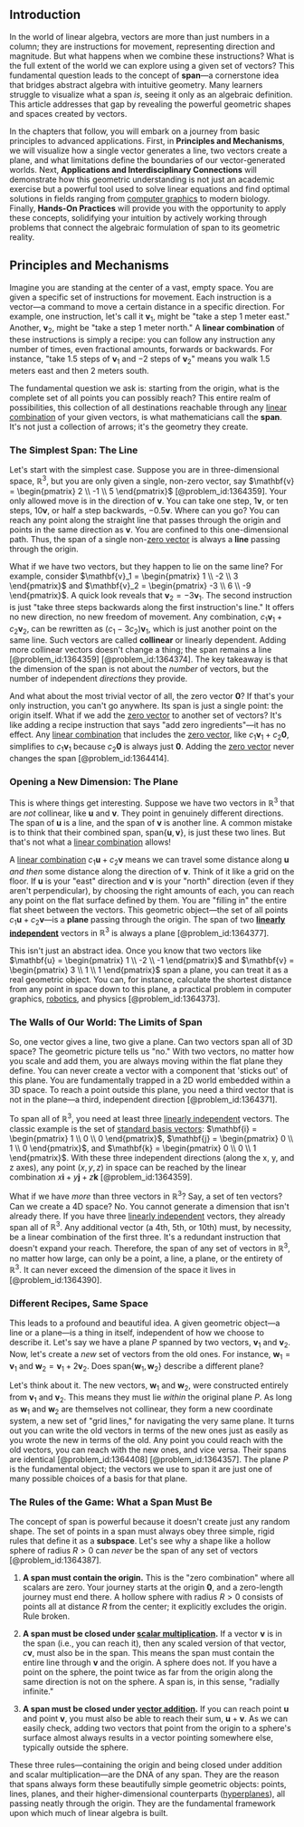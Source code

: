 ## Introduction
In the world of linear algebra, vectors are more than just numbers in a column; they are instructions for movement, representing direction and magnitude. But what happens when we combine these instructions? What is the full extent of the world we can explore using a given set of vectors? This fundamental question leads to the concept of **span**—a cornerstone idea that bridges abstract algebra with intuitive geometry. Many learners struggle to visualize what a span *is*, seeing it only as an algebraic definition. This article addresses that gap by revealing the powerful geometric shapes and spaces created by vectors.

In the chapters that follow, you will embark on a journey from basic principles to advanced applications. First, in **Principles and Mechanisms**, we will visualize how a single vector generates a line, two vectors create a plane, and what limitations define the boundaries of our vector-generated worlds. Next, **Applications and Interdisciplinary Connections** will demonstrate how this geometric understanding is not just an academic exercise but a powerful tool used to solve linear equations and find optimal solutions in fields ranging from [computer graphics](@article_id:147583) to modern biology. Finally, **Hands-On Practices** will provide you with the opportunity to apply these concepts, solidifying your intuition by actively working through problems that connect the algebraic formulation of span to its geometric reality.

## Principles and Mechanisms

Imagine you are standing at the center of a vast, empty space. You are given a specific set of instructions for movement. Each instruction is a vector—a command to move a certain distance in a specific direction. For example, one instruction, let's call it $\mathbf{v}_1$, might be "take a step 1 meter east." Another, $\mathbf{v}_2$, might be "take a step 1 meter north." A **linear combination** of these instructions is simply a recipe: you can follow any instruction any number of times, even fractional amounts, forwards or backwards. For instance, "take $1.5$ steps of $\mathbf{v}_1$ and $-2$ steps of $\mathbf{v}_2$" means you walk $1.5$ meters east and then $2$ meters south.

The fundamental question we ask is: starting from the origin, what is the complete set of all points you can possibly reach? This entire realm of possibilities, this collection of all destinations reachable through any [linear combination](@article_id:154597) of your given vectors, is what mathematicians call the **span**. It's not just a collection of arrows; it's the geometry they create.

### The Simplest Span: The Line

Let's start with the simplest case. Suppose you are in three-dimensional space, $\mathbb{R}^3$, but you are only given a single, non-zero vector, say $\mathbf{v} = \begin{pmatrix} 2 \\ -1 \\ 5 \end{pmatrix}$ [@problem_id:1364359]. Your only allowed move is in the direction of $\mathbf{v}$. You can take one step, $1\mathbf{v}$, or ten steps, $10\mathbf{v}$, or half a step backwards, $-0.5\mathbf{v}$. Where can you go? You can reach any point along the straight line that passes through the origin and points in the same direction as $\mathbf{v}$. You are confined to this one-dimensional path. Thus, the span of a single non-[zero vector](@article_id:155695) is always a **line** passing through the origin.

What if we have two vectors, but they happen to lie on the same line? For example, consider $\mathbf{v}_1 = \begin{pmatrix} 1 \\ -2 \\ 3 \end{pmatrix}$ and $\mathbf{v}_2 = \begin{pmatrix} -3 \\ 6 \\ -9 \end{pmatrix}$. A quick look reveals that $\mathbf{v}_2 = -3\mathbf{v}_1$. The second instruction is just "take three steps backwards along the first instruction's line." It offers no new direction, no new freedom of movement. Any combination, $c_1\mathbf{v}_1 + c_2\mathbf{v}_2$, can be rewritten as $(c_1 - 3c_2)\mathbf{v}_1$, which is just another point on the same line. Such vectors are called **collinear** or linearly dependent. Adding more collinear vectors doesn't change a thing; the span remains a line [@problem_id:1364359] [@problem_id:1364374]. The key takeaway is that the dimension of the span is not about the *number* of vectors, but the number of independent *directions* they provide.

And what about the most trivial vector of all, the zero vector $\mathbf{0}$? If that's your only instruction, you can't go anywhere. Its span is just a single point: the origin itself. What if we add the [zero vector](@article_id:155695) to another set of vectors? It's like adding a recipe instruction that says "add zero ingredients"—it has no effect. Any [linear combination](@article_id:154597) that includes the [zero vector](@article_id:155695), like $c_1\mathbf{v}_1 + c_2\mathbf{0}$, simplifies to $c_1\mathbf{v}_1$ because $c_2\mathbf{0}$ is always just $\mathbf{0}$. Adding the [zero vector](@article_id:155695) never changes the span [@problem_id:1364414].

### Opening a New Dimension: The Plane

This is where things get interesting. Suppose we have two vectors in $\mathbb{R}^3$ that are *not* collinear, like $\mathbf{u}$ and $\mathbf{v}$. They point in genuinely different directions. The span of $\mathbf{u}$ is a line, and the span of $\mathbf{v}$ is another line. A common mistake is to think that their combined span, $\text{span}\{\mathbf{u}, \mathbf{v}\}$, is just these two lines. But that's not what a [linear combination](@article_id:154597) allows!

A [linear combination](@article_id:154597) $c_1\mathbf{u} + c_2\mathbf{v}$ means we can travel some distance along $\mathbf{u}$ *and then* some distance along the direction of $\mathbf{v}$. Think of it like a grid on the floor. If $\mathbf{u}$ is your "east" direction and $\mathbf{v}$ is your "north" direction (even if they aren't perpendicular), by choosing the right amounts of each, you can reach any point on the flat surface defined by them. You are "filling in" the entire flat sheet between the vectors. This geometric object—the set of all points $c_1\mathbf{u} + c_2\mathbf{v}$—is a **plane** passing through the origin. The span of two **[linearly independent](@article_id:147713)** vectors in $\mathbb{R}^3$ is always a plane [@problem_id:1364377].

This isn't just an abstract idea. Once you know that two vectors like $\mathbf{u} = \begin{pmatrix} 1 \\ -2 \\ -1 \end{pmatrix}$ and $\mathbf{v} = \begin{pmatrix} 3 \\ 1 \\ 1 \end{pmatrix}$ span a plane, you can treat it as a real geometric object. You can, for instance, calculate the shortest distance from any point in space down to this plane, a practical problem in computer graphics, [robotics](@article_id:150129), and physics [@problem_id:1364373].

### The Walls of Our World: The Limits of Span

So, one vector gives a line, two give a plane. Can two vectors span all of 3D space? The geometric picture tells us "no." With two vectors, no matter how you scale and add them, you are always moving within the flat plane they define. You can never create a vector with a component that 'sticks out' of this plane. You are fundamentally trapped in a 2D world embedded within a 3D space. To reach a point outside this plane, you need a third vector that is not in the plane—a third, independent direction [@problem_id:1364371].

To span all of $\mathbb{R}^3$, you need at least three [linearly independent](@article_id:147713) vectors. The classic example is the set of [standard basis vectors](@article_id:151923): $\mathbf{i} = \begin{pmatrix} 1 \\ 0 \\ 0 \end{pmatrix}$, $\mathbf{j} = \begin{pmatrix} 0 \\ 1 \\ 0 \end{pmatrix}$, and $\mathbf{k} = \begin{pmatrix} 0 \\ 0 \\ 1 \end{pmatrix}$. With these three independent directions (along the x, y, and z axes), any point $(x, y, z)$ in space can be reached by the linear combination $x\mathbf{i} + y\mathbf{j} + z\mathbf{k}$ [@problem_id:1364359].

What if we have *more* than three vectors in $\mathbb{R}^3$? Say, a set of ten vectors? Can we create a 4D space? No. You cannot generate a dimension that isn't already there. If you have three [linearly independent](@article_id:147713) vectors, they already span all of $\mathbb{R}^3$. Any additional vector (a 4th, 5th, or 10th) must, by necessity, be a linear combination of the first three. It's a redundant instruction that doesn't expand your reach. Therefore, the span of any set of vectors in $\mathbb{R}^3$, no matter how large, can only be a point, a line, a plane, or the entirety of $\mathbb{R}^3$. It can never exceed the dimension of the space it lives in [@problem_id:1364390].

### Different Recipes, Same Space

This leads to a profound and beautiful idea. A given geometric object—a line or a plane—is a thing in itself, independent of how we choose to describe it. Let's say we have a plane $P$ spanned by two vectors, $\mathbf{v}_1$ and $\mathbf{v}_2$. Now, let's create a *new* set of vectors from the old ones. For instance, $\mathbf{w}_1 = \mathbf{v}_1$ and $\mathbf{w}_2 = \mathbf{v}_1 + 2\mathbf{v}_2$. Does $\text{span}\{\mathbf{w}_1, \mathbf{w}_2\}$ describe a different plane?

Let's think about it. The new vectors, $\mathbf{w}_1$ and $\mathbf{w}_2$, were constructed entirely from $\mathbf{v}_1$ and $\mathbf{v}_2$. This means they must lie *within* the original plane $P$. As long as $\mathbf{w}_1$ and $\mathbf{w}_2$ are themselves not collinear, they form a new coordinate system, a new set of "grid lines," for navigating the very same plane. It turns out you can write the old vectors in terms of the new ones just as easily as you wrote the new in terms of the old. Any point you could reach with the old vectors, you can reach with the new ones, and vice versa. Their spans are identical [@problem_id:1364408] [@problem_id:1364357]. The plane $P$ is the fundamental object; the vectors we use to span it are just one of many possible choices of a basis for that plane.

### The Rules of the Game: What a Span Must Be

The concept of span is powerful because it doesn't create just any random shape. The set of points in a span must always obey three simple, rigid rules that define it as a **subspace**. Let's see why a shape like a hollow sphere of radius $R > 0$ can *never* be the span of any set of vectors [@problem_id:1364387].

1.  **A span must contain the origin.** This is the "zero combination" where all scalars are zero. Your journey starts at the origin $\mathbf{0}$, and a zero-length journey must end there. A hollow sphere with radius $R>0$ consists of points all at distance $R$ from the center; it explicitly excludes the origin. Rule broken.

2.  **A span must be closed under [scalar multiplication](@article_id:155477).** If a vector $\mathbf{v}$ is in the span (i.e., you can reach it), then any scaled version of that vector, $c\mathbf{v}$, must also be in the span. This means the span must contain the entire line through $\mathbf{v}$ and the origin. A sphere does not. If you have a point on the sphere, the point twice as far from the origin along the same direction is not on the sphere. A span is, in this sense, "radially infinite."

3.  **A span must be closed under [vector addition](@article_id:154551).** If you can reach point $\mathbf{u}$ and point $\mathbf{v}$, you must also be able to reach their sum, $\mathbf{u}+\mathbf{v}$. As we can easily check, adding two vectors that point from the origin to a sphere's surface almost always results in a vector pointing somewhere else, typically outside the sphere.

These three rules—containing the origin and being closed under addition and scalar multiplication—are the DNA of any span. They are the reason that spans always form these beautifully simple geometric objects: points, lines, planes, and their higher-dimensional counterparts ([hyperplanes](@article_id:267550)), all passing neatly through the origin. They are the fundamental framework upon which much of linear algebra is built.